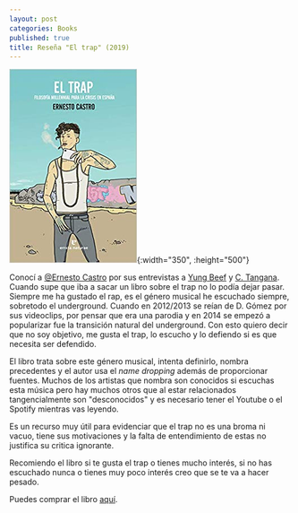 ```yaml
---
layout: post
categories: Books
published: true
title: Reseña "El trap" (2019)
---
```

![](/assets/eltrapfilosofamillennialparalacrisisenespaafueradecoleccin.jpg){:width="350", :height="500"}

Conocí a [@Ernesto Castro](https://twitter.com/ernest_castro) por sus entrevistas a [Yung Beef](https://www.youtube.com/watch?v=VbEcfV-z9-s) y [C. Tangana](https://www.youtube.com/watch?v=ARo5SMMwUGA). Cuando supe que iba a sacar un libro sobre el trap no lo podía dejar pasar. Siempre me ha gustado el rap, es el género musical he escuchado siempre, sobretodo el underground. Cuando en 2012/2013 se reían de D. Gómez por sus videoclips, por pensar que era una parodia y en 2014 se empezó a popularizar fue la transición natural del underground. Con esto quiero decir que no soy objetivo, me gusta el trap, lo escucho y lo defiendo si es que necesita ser defendido.

El libro trata sobre este género musical, intenta definirlo, nombra precedentes y el autor usa el _name dropping_ además de proporcionar fuentes. Muchos de los artistas que nombra son conocidos si escuchas esta música pero hay muchos otros que al estar relacionados tangencialmente son "desconocidos" y es necesario tener el Youtube o el Spotify mientras vas leyendo.

Es un recurso muy útil para evidenciar que el trap no es una broma ni vacuo, tiene sus motivaciones y la falta de entendimiento de estas no justifica su critica ignorante.

Recomiendo el libro si te gusta el trap o tienes mucho interés, si no has escuchado nunca o tienes muy poco interés creo que se te va a hacer pesado.

Puedes comprar el libro [aquí](https://amazon.es/dp/8417800115).
